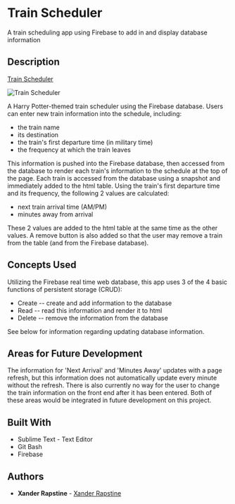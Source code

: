 # Train Scheduler

A train scheduling app using Firebase to add in and display database information

## Description

[Train Scheduler](https://xandromus.github.io/hogwarts-express/public/index.html)

![Train Scheduler](https://xandromus.github.io/responsive-portfolio/assets/images/train.png)

A Harry Potter-themed train scheduler using the Firebase database. Users can enter new train information into the schedule, including:

- the train name
- its destination
- the train's first departure time (in military time)
- the frequency at which the train leaves

This information is pushed into the Firebase database, then accessed from the database to render each train's information to the schedule at the top of the page. Each train is accessed from the database using a snapshot and immediately added to the html table. Using the train's first departure time and its frequency, the following 2 values are calculated:

- next train arrival time (AM/PM)
- minutes away from arrival

These 2 values are added to the html table at the same time as the other values. A remove button is also added so that the user may remove a train from the table (and from the Firebase database).

## Concepts Used

Utilizing the Firebase real time web database, this app uses 3 of the 4 basic functions of persistent storage (CRUD):

- Create -- create and add information to the database
- Read -- read this information and render it to html
- Delete -- remove the information from the database

See below for information regarding updating database information.

## Areas for Future Development

The information for 'Next Arrival' and 'Minutes Away' updates with a page refresh, but this information does not automatically update every minute without the refresh. There is also currently no way for the user to change the train information on the front end after it has been entered. Both of these areas would be integrated in future development on this project.

## Built With

- Sublime Text - Text Editor
- Git Bash
- Firebase

## Authors

- **Xander Rapstine** - [Xander Rapstine](https://github.com/Xandromus)
